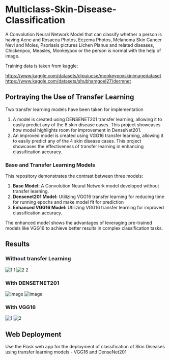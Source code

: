 # Multiclass-Skin-Disease-Classification
A Convolution Neural Network Model that can classify whether a person is having Acne and Rosacea Photos, Eczema Photos, Melanoma Skin Cancer Nevi and Moles, Psoriasis pictures Lichen Planus and related diseases, Chickenpox, Measles, Monkeypox or the person is normal with the help of image.

Training data is taken from kaggle:

https://www.kaggle.com/datasets/dipuiucse/monkeypoxskinimagedataset
https://www.kaggle.com/datasets/shubhamgoel27/dermnet

## Portraying the Use of Transfer Learning
Two transfer learning models have been taken for implementation
1) A model is created using DENSENET201 transfer learning, allowing it to easily predict any of the 8 skin disease cases. This project showcases how model highlights room for improvement in DenseNet201.
2) An improved model is created using VGG16 transfer learning, allowing it to easily predict any of the 4 skin disease cases. This project showcases the effectiveness of transfer learning in enhancing classification accuracy.

### Base and Transfer Learning Models
This repository demonstrates the contrast between three models:

1. **Base Model:** A Convolution Neural Network model developed without transfer learning.
2. **Densenet201 Model:** Utilizing VGG16 transfer learning for reducing time for running epochs and make model fit for prediction
3. **Enhanced VGG16 Model:** Utilizing VGG16 transfer learning for improved classification accuracy.

The enhanced model shows the advantages of leveraging pre-trained models like VGG16 to achieve better results in complex classification tasks.

## Results
### Without transfer Learning
![1 1](https://github.com/AkshatJain20092002/Skin-Disease-Classification/assets/106154057/065d3518-2e40-4dee-b5ce-5bd7fc70461b)
![2 2](https://github.com/AkshatJain20092002/Skin-Disease-Classification/assets/106154057/c77f3700-24f9-4b36-923e-5c0238957630)

### With DENSETNET201
![image](https://github.com/AkshatJain20092002/Skin-Disease-Classification/assets/106154057/d16a5ace-fe7a-420a-b553-98b9d123111b)
![image](https://github.com/AkshatJain20092002/Skin-Disease-Classification/assets/106154057/4ee0ca9d-796d-4a5d-8596-72a0c943e5eb)

### With VGG16
![1](https://github.com/AkshatJain20092002/Skin-Disease-Classification/assets/106154057/36da59c0-abd8-49c5-a628-37d055da5938)
![2](https://github.com/AkshatJain20092002/Skin-Disease-Classification/assets/106154057/7c50e56a-4352-4221-9b7d-0e55062a7e39)

## Web Deployment
Use the Flask web app for the deployment of classification of Skin Diseases using transfer learning models - VGG16 and DenseNet201
